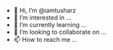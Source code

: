 - 👋 Hi, I’m @iamtusharz
- 👀 I’m interested in ...
- 🌱 I’m currently learning ...
- 💞️ I’m looking to collaborate on ...
- 📫 How to reach me ...

<!---
iamtusharz/iamtusharz is a ✨ special ✨ repository because its `README.md` (this file) appears on your GitHub profile.
You can click the Preview link to take a look at your changes.
--->
